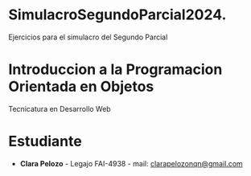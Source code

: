 # SimulacroSegundoParcial2024.
Ejercicios para el simulacro del Segundo Parcial

# Introduccion a la Programacion Orientada en Objetos

Tecnicatura en Desarrollo Web

# Estudiante

- **Clara Pelozo** - Legajo FAI-4938 - mail: clarapelozonqn@gmail.com

